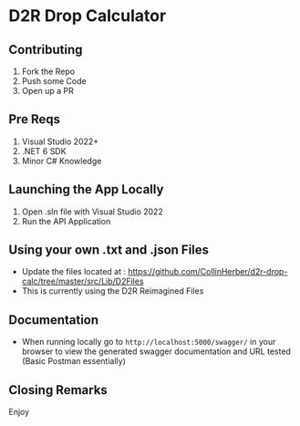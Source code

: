 # D2R Drop Calculator

## Contributing

1) Fork the Repo
2) Push some Code
3) Open up a PR

## Pre Reqs

1) Visual Studio 2022+
2) .NET 6 SDK
3) Minor C# Knowledge

## Launching the App Locally

1) Open .sln file with Visual Studio 2022
2) Run the API Application

## Using your own .txt and .json Files

- Update the files located at : https://github.com/CollinHerber/d2r-drop-calc/tree/master/src/Lib/D2Files
- This is currently using the D2R Reimagined Files

## Documentation

- When running locally go to `http://localhost:5000/swagger/` in your browser to view the generated swagger documentation and URL tested (Basic Postman essentially)

## Closing Remarks

Enjoy
